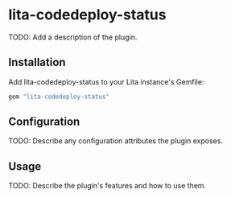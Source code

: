 # lita-codedeploy-status

TODO: Add a description of the plugin.

## Installation

Add lita-codedeploy-status to your Lita instance's Gemfile:

``` ruby
gem "lita-codedeploy-status"
```

## Configuration

TODO: Describe any configuration attributes the plugin exposes.

## Usage

TODO: Describe the plugin's features and how to use them.

